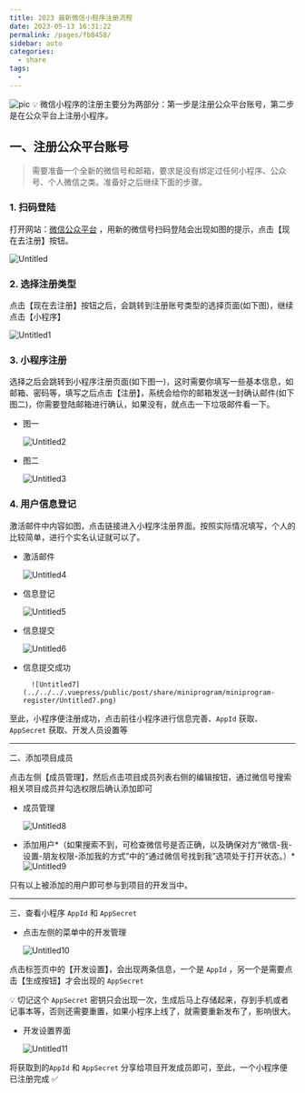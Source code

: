 ```yaml
---
title: 2023 最新微信小程序注册流程
date: 2023-05-13 16:31:22
permalink: /pages/fb8458/
sidebar: auto
categories:
  - share
tags:
  -
---
```


![pic](https://dm.wwwoto.net/yidu_tc/2022-11-03/1/0854a413d110ecd5c3be61d369a09b6a_xmaht.jpg)
💡 微信小程序的注册主要分为两部分：第一步是注册公众平台账号，第二步是在公众平台上注册小程序。

## 一、注册公众平台账号

> 需要准备一个全新的微信号和邮箱，要求是没有绑定过任何小程序、公众号、个人微信之类。准备好之后继续下面的步骤。

### 1. 扫码登陆

打开网站：[微信公众平台](https://mp.weixin.qq.com/) ，用新的微信号扫码登陆会出现如图的提示，点击【现在去注册】按钮。

![Untitled](../../../.vuepress/public/post/share/miniprogram/miniprogram-register/Untitled.png)

### 2. 选择注册类型

点击【现在去注册】按钮之后，会跳转到注册账号类型的选择页面(如下图)，继续点击【小程序】

![Untitled1](../../../.vuepress/public/post/share/miniprogram/miniprogram-register/Untitled1.png)

### 3. 小程序注册

选择之后会跳转到小程序注册页面(如下图一)，这时需要你填写一些基本信息，如邮箱、密码等，填写之后点击【注册】，系统会给你的邮箱发送一封确认邮件(如下图二)，你需要登陆邮箱进行确认，如果没有，就点击一下垃圾邮件看一下。

- 图一

  ![Untitled2](../../../.vuepress/public/post/share/miniprogram/miniprogram-register/Untitled2.png)

- 图二

  ![Untitled3](../../../.vuepress/public/post/share/miniprogram/miniprogram-register/Untitled3.png)

### 4. 用户信息登记

激活邮件中内容如图，点击链接进入小程序注册界面。按照实际情况填写，个人的比较简单，进行个实名认证就可以了。

- 激活邮件

  ![Untitled4](../../../.vuepress/public/post/share/miniprogram/miniprogram-register/Untitled4.png)

- 信息登记

  ![Untitled5](../../../.vuepress/public/post/share/miniprogram/miniprogram-register/Untitled5.png)

- 信息提交

  ![Untitled6](../../../.vuepress/public/post/share/miniprogram/miniprogram-register/Untitled6.png)

- 信息提交成功

        ![Untitled7](../../../.vuepress/public/post/share/miniprogram/miniprogram-register/Untitled7.png)

至此，小程序便注册成功，点击前往小程序进行信息完善、`AppId` 获取、`AppSecret` 获取、开发人员设置等

---

二、添加项目成员

点击左侧【成员管理】，然后点击项目成员列表右侧的编辑按钮，通过微信号搜索相关项目成员并勾选权限后确认添加即可

- 成员管理

  ![Untitled8](../../../.vuepress/public/post/share/miniprogram/miniprogram-register/Untitled8.png)

- 添加用户*（如果搜索不到，可检查微信号是否正确，以及确保对方“微信-我-设置-朋友权限-添加我的方式”中的“通过微信号找到我”选项处于打开状态。）*
  ![Untitled9](../../../.vuepress/public/post/share/miniprogram/miniprogram-register/Untitled9.png)

只有以上被添加的用户即可参与到项目的开发当中。

---

三、查看小程序 `AppId` 和 `AppSecret`

- 点击左侧的菜单中的开发管理

  ![Untitled10](../../../.vuepress/public/post/share/miniprogram/miniprogram-register/Untitled10.png)

点击标签页中的【开发设置】，会出现两条信息，一个是 `AppId` ，另一个是需要点击【生成按钮】才会出现的 `AppSecret`

💡 切记这个 `AppSecret` 密钥只会出现一次，生成后马上存储起来，存到手机或者记事本等，否则还需要重置，如果小程序上线了，就需要重新发布了，影响很大。

- 开发设置界面

  ![Untitled11](../../../.vuepress/public/post/share/miniprogram/miniprogram-register/Untitled11.png)

将获取到的`AppId` 和 `AppSecret` 分享给项目开发成员即可，至此，一个小程序便已注册完成 ✅
